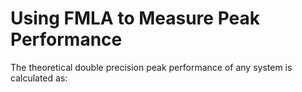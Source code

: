 # Using FMLA to Measure Peak Performance

The theoretical double precision peak performance of any system is calculated
as:

>>>

>>>

